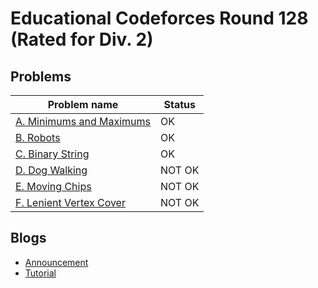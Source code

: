 # Educational Codeforces Round 128 (Rated for Div. 2)

## Problems

|Problem name|Status|
|------------|---------|
| [A. Minimums and Maximums](problems/A._Minimums_and_Maximums.md)|OK|
| [B. Robots](problems/B._Robots.md)|OK|
| [C. Binary String](problems/C._Binary_String.md)|OK|
| [D. Dog Walking](problems/D._Dog_Walking.md)|NOT OK|
| [E. Moving Chips](problems/E._Moving_Chips.md)|NOT OK|
| [F. Lenient Vertex Cover](problems/F._Lenient_Vertex_Cover.md)|NOT OK|
## Blogs

- [Announcement](blogs/Announcement.md)
- [Tutorial](blogs/Tutorial.md)
